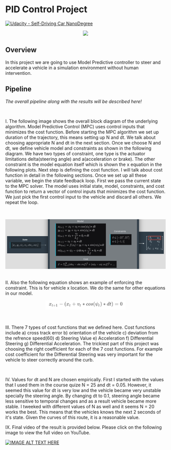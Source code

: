# PID Control Project

[![Udacity - Self-Driving Car NanoDegree](https://s3.amazonaws.com/udacity-sdc/github/shield-carnd.svg)](http://www.udacity.com/drive)


<!-- ![Alt Text](Gif3.gif) -->
<p align="center"><img src="Gif3.gif"></p>


Overview
---


In this project we are going to use Model Predictive controller to steer and accelerate a vehicle in a simulation environment without human intervention. 


Pipeline
---



*The overall pipeline along with the results will be described here!*

<br>

I. The following image shows the overall block diagram of the underlying algorithm. Model Predictive Control (MPC) uses control inputs that minimizes the cost function. Before starting the MPC algorithm we set up duration of the trajectory, this means setting up N and dt. We talk about choosing appropriate N and dt in the next section. Once we choose N and dt, we define vehicle model and constraints as shown in the following diagram. We have two types of constraint, one type is the actuator limitations delta(steering angle) and a(acceleration or brake). The other constraint is the model equation itself which is shown the x equation in the following plots. Next step is defining the cost function. I will talk about cost function in detail in the following sections. Once we set up all these variable, we begin the state feedback loop. First we pass the current state to the MPC solver. The model uses initial state, model, constraints, and cost function to return a vector of control inputs that minimizes the cost function. We just pick the first control input to the vehicle and discard all others. We repeat the loop.


</br>
<p align="center"><img src="Image_.png"></p>
</br>
II. Also the following equation shows an example of enforcing the constraint. This is for vehicle x location. We do the same for other equations in our model.
</br>
<p align="center"><img src="Constraint.png" width="50%"></p>
</br>


III. There 7 types of cost functions that we defined here. Cost functions include a) cross track error b) orientation of the vehicle c) deviation from the refrence speed(60) d) Steering Value e) Acceleration f) Differential Steering g) Differential Acceleration. The trickiest part of this project was choosing the right coefficient for each of the 7 cost functions. For example cost coefficient for the Differential Steering was very important for the vehicle to steer correctly around the curb.


</br>


IV. Values for dt and N are chosen empirically. First I started with the values that I used them in the course quize N = 25 and dt = 0.05. However, it seemed this value for dt is very low and the vehicle became very unstable specially the steering angle. By changing dt to 0.1, steering angle became less sensitive to temporal changes and as a result vehicle became more stable. I tweeked with different values of N as well and it seems N = 20 works the best. This means that the vehicles knows the next 2 seconds of it's state. Given the curves of this route, it is a reasonable value.


IX. Final video of the result is provided below. Please click on the following image to view the full video on YouTube. 
</br>

[![IMAGE ALT TEXT HERE](https://img.youtube.com/vi/YQtIvUIr9Bc/0.jpg)](https://www.youtube.com/watch?v=Nupljp59Mds)

</br>
<br></br>